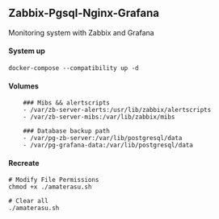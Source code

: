## Zabbix-Pgsql-Nginx-Grafana

Monitoring system with Zabbix and Grafana

#### System up
```shell script
docker-compose --compatibility up -d
```

#### Volumes
```shell script
    ### Mibs && alertscripts
    - /var/zb-server-alerts:/usr/lib/zabbix/alertscripts
    - /var/zb-server-mibs:/var/lib/zabbix/mibs
    
    ### Database backup path
    - /var/pg-zb-server:/var/lib/postgresql/data
    - /var/pg-grafana-data:/var/lib/postgresql/data
```

#### Recreate 
```shell script
# Modify File Permissions
chmod +x ./amaterasu.sh

# Clear all
./amaterasu.sh
```
